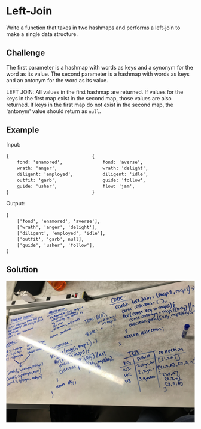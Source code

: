 # Left-Join

Write a function that takes in two hashmaps and performs a left-join to make a single data structure.

## Challenge

The first parameter is a hashmap with words as keys and a synonym for the word as its value. The second parameter is a hashmap with words as keys and an antonym for the word as its value.

LEFT JOIN: All values in the first hashmap are returned. If values for the keys in the first map exist in the second map, those values are also returned. If keys in the first map do not exist in the second map, the 'antonym' value should return as `null`.

## Example

Input:

    {                               {
        fond: 'enamored',               fond: 'averse',
        wrath: 'anger',                 wrath: 'delight',
        diligent: 'employed',           diligent: 'idle',
        outfit: 'garb',                 guide: 'follow',
        guide: 'usher',                 flow: 'jam',
    }                               }
    
Output:

    [
        ['fond', 'enamored', 'averse'],
        ['wrath', 'anger', 'delight'],
        ['diligent', 'employed', 'idle'],
        ['outfit', 'garb', null],
        ['guide', 'usher', 'follow'],
    ]

## Solution

![whiteboard solution](assets/left-join.jpg)

